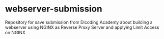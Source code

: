 # webserver-submission
Repository for save submission from Dicoding Academy about building a webserver using NGINX as Reverse Proxy Server and applying Limit Access on NGINX
